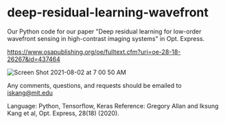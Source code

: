 # deep-residual-learning-wavefront

Our Python code for our paper "Deep residual learning for low-order wavefront sensing in high-contrast imaging systems" in Opt. Express.

https://www.osapublishing.org/oe/fulltext.cfm?uri=oe-28-18-26267&id=437464

![Screen Shot 2021-08-02 at 7 00 50 AM](https://user-images.githubusercontent.com/47669194/127786533-5381e157-fe21-42a7-875c-d7ae6071a491.png)

Any comments, questions, and requests should be emailed to iskang@mit.edu

Language: Python, Tensorflow, Keras
Reference: Gregory Allan and Iksung Kang et al, Opt. Express, 28(18) (2020).
